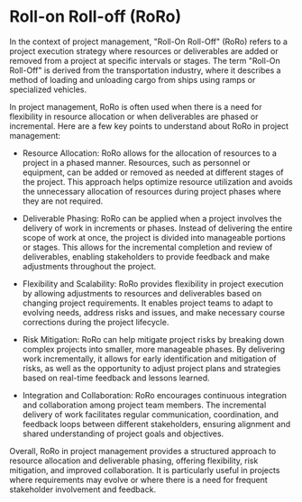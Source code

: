 # Roll-on Roll-off (RoRo)

In the context of project management, "Roll-On Roll-Off" (RoRo) refers to a project execution strategy where resources or deliverables are added or removed from a project at specific intervals or stages. The term "Roll-On Roll-Off" is derived from the transportation industry, where it describes a method of loading and unloading cargo from ships using ramps or specialized vehicles.

In project management, RoRo is often used when there is a need for flexibility in resource allocation or when deliverables are phased or incremental. Here are a few key points to understand about RoRo in project management:

* Resource Allocation: RoRo allows for the allocation of resources to a project in a phased manner. Resources, such as personnel or equipment, can be added or removed as needed at different stages of the project. This approach helps optimize resource utilization and avoids the unnecessary allocation of resources during project phases where they are not required.

* Deliverable Phasing: RoRo can be applied when a project involves the delivery of work in increments or phases. Instead of delivering the entire scope of work at once, the project is divided into manageable portions or stages. This allows for the incremental completion and review of deliverables, enabling stakeholders to provide feedback and make adjustments throughout the project.

* Flexibility and Scalability: RoRo provides flexibility in project execution by allowing adjustments to resources and deliverables based on changing project requirements. It enables project teams to adapt to evolving needs, address risks and issues, and make necessary course corrections during the project lifecycle.

* Risk Mitigation: RoRo can help mitigate project risks by breaking down complex projects into smaller, more manageable phases. By delivering work incrementally, it allows for early identification and mitigation of risks, as well as the opportunity to adjust project plans and strategies based on real-time feedback and lessons learned.

* Integration and Collaboration: RoRo encourages continuous integration and collaboration among project team members. The incremental delivery of work facilitates regular communication, coordination, and feedback loops between different stakeholders, ensuring alignment and shared understanding of project goals and objectives.

Overall, RoRo in project management provides a structured approach to resource allocation and deliverable phasing, offering flexibility, risk mitigation, and improved collaboration. It is particularly useful in projects where requirements may evolve or where there is a need for frequent stakeholder involvement and feedback.